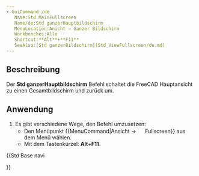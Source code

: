 ```yaml
---
- GuiCommand:/de
   Name:Std MainFullscreen
   Name/de:Std ganzerHauptbildschirm
   MenuLocation:Anicht → Ganzer Bildschirm
   Workbenches:Alle
   Shortcut:**Alt**+**F11**
   SeeAlso:[Std ganzerBildschirm](Std_ViewFullscreen/de.md)
---
```


## Beschreibung

Der **Std ganzerHauptbildschirm** Befehl schaltet die FreeCAD Hauptansicht zu einen Gesamtbildschirm und zurück um.

## Anwendung

1.  Es gibt verschiedene Wege, den Befehl umzusetzen:
    -   Den Menüpunkt {{MenuCommand|Ansicht → <img src="images/Std_MainFullscreen.svg" width=16px> Fullscreen}} aus dem Menü wählen.
    -   Mit dem Tastenkürzel: **Alt**+**F11**.





{{Std Base navi

}}  
